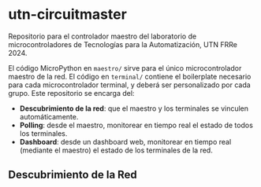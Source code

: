 # utn-circuitmaster

Repositorio para el controlador maestro del laboratorio de microcontroladores de Tecnologías para la Automatización, UTN FRRe 2024.

El código MicroPython en `maestro/` sirve para el único microcontrolador maestro de la red. El código en `terminal/` contiene el boilerplate necesario para cada microcontrolador terminal, y deberá ser personalizado por cada grupo. Este repositorio se encarga del:

- **Descubrimiento de la red**: que el maestro y los terminales se vinculen automáticamente.
- **Polling**: desde el maestro, monitorear en tiempo real el estado de todos los terminales.
- **Dashboard**: desde un dashboard web, monitorear en tiempo real (mediante el maestro) el estado de los terminales de la red.

## Descubrimiento de la Red
